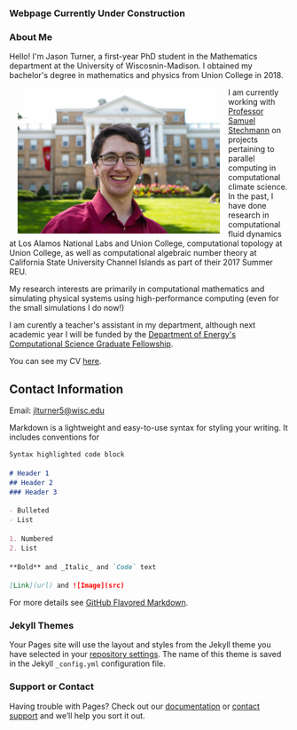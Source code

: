 ### Webpage Currently Under Construction

### About Me

Hello! I'm Jason Turner, a first-year PhD student in the Mathematics department at the University of Wiscosnin-Madison. I obtained my bachelor's degree in mathematics and physics from Union College in 2018.

<img src="turner_jason_headshot.jpg" 
  alt = "Headshot" 
  style="padding: 0 15px;float:left;width:365px;height:263px;">

I am currently working with [Professor Samuel Stechmann](https://www.math.wisc.edu/~stechmann/) on projects pertaining to parallel computing in computational climate science. In the past, I have done research in computational fluid dynamics at Los Alamos National Labs and Union College, computational topology at Union College, as well as computational algebraic number theory at California State University Channel Islands as part of their 2017 Summer REU.

My research interests are primarily in computational mathematics and simulating physical systems using high-performance computing (even for the small simulations I do now!)

I am curently a teacher's assistant in my department, although next academic year I will be funded by the [Department of Energy's Computational Science Graduate Fellowship](https://www.krellinst.org/csgf/).

You can see my CV [here](https://jasonlturner.github.io).

## Contact Information

Email: [jlturner5@wisc.edu](mailto:jlturner5@wisc.edu)

Markdown is a lightweight and easy-to-use syntax for styling your writing. It includes conventions for

```markdown
Syntax highlighted code block

# Header 1
## Header 2
### Header 3

- Bulleted
- List

1. Numbered
2. List

**Bold** and _Italic_ and `Code` text

[Link](url) and ![Image](src)
```

For more details see [GitHub Flavored Markdown](https://guides.github.com/features/mastering-markdown/).

### Jekyll Themes

Your Pages site will use the layout and styles from the Jekyll theme you have selected in your [repository settings](https://github.com/jasonlturner/jasonlturner.github.io/settings). The name of this theme is saved in the Jekyll `_config.yml` configuration file.

### Support or Contact

Having trouble with Pages? Check out our [documentation](https://help.github.com/categories/github-pages-basics/) or [contact support](https://github.com/contact) and we’ll help you sort it out.
